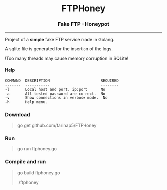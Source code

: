 <h1 align="center">FTPHoney</h1>
<h3 align="center">Fake FTP - Honeypot</h3>

---
Project of a **simple** fake FTP service made in Golang.

A sqlite file is generated for the insertion of the logs.

!Too many threads may cause memory corruption in SQLite!

#### Help
```
COMMAND  DESCRIPTION                       REQUIRED
-------  -----------                       --------
-l       Local host and port. ip:port      No
-a       All tested password are correct.  No
-v       Show connections in verbose mode.  No
-h       Help menu.
```
### Download
> go get github.com/farinap5/FTPHoney
### Run
> go run ftphoney.go
### Compile and run
> go build ftphoney.go
> 
> ./ftphoney


